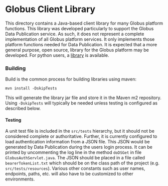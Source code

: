 Globus Client Library
=====================

This directory contains a Java-based client library for many Globus platform functions. This library was developed particularly to support the Globus Data Publication service. As such, it does not represent a complete implementation of all Globus platform services. It only implements those platform functions needed for Data Publication. It is expected that a more general purpose, open source, library for the Globus platform may be developed. For python users, a [library](https://github.com/globus/globus-sdk-python) is available.


### Building

Build is the common process for building libraries using maven:

`mvn install -DskipTests`

This will generate the library jar file and store it in the Maven m2 repository. Using `-DskipTests` will typically be needed unless testing is configured as described below.

#### Testing

A unit test file is included in the `src/tests` hierarchy, but it should not be considered complete or authoritative. Further, it is currently configured to load authentication information from a JSON file. This JSON would be generated by Data Publication during the users login process. It can be printed by uncommenting the log line in the method `doDSGet` in file `GlobusAuthServlet.java`. The JSON should be placed in a file called `bearerTokenList.txt` which should be on the class path of the project (e.g. `src/tests/resources`). Various other constants such as user names, endpoints, paths, etc. will also have to be customized to other environments.
